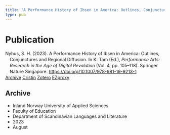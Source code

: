 ```yaml
---
title: "A Performance History of Ibsen in America: Outlines, Conjunctures and Regional Diffusion"
type: pub
---
```

<h1>Publication</h1>
<article id="csl-bib-container-PV2HMRUS" class="csl-bib-container">
  <div class="csl-bib-body" style="line-height: 1.35; padding-left: 1em; text-indent:-1em;">
  <div class="csl-entry">Nyhus, S. H. (2023). A Performance History of Ibsen in America: Outlines, Conjunctures and Regional Diffusion. In K. Tam (Ed.), <i>Performance Arts: Research in the Age of Digital Revolution</i> (Vol. 4, pp. 105&#x2013;118). Springer Nature Singapore. <a href="https://doi.org/10.1007/978-981-19-9213-1">https://doi.org/10.1007/978-981-19-9213-1</a></div>
</div>
  <div class="csl-bib-buttons">
    <a href="#taxonomy-article-PV2HMRUS" class="csl-bib-button">Archive</a>
    <a href="https://app.cristin.no/results/show.jsf?id=2168096" alt="Cristin URL" class="csl-bib-button">Cristin</a>
    <a href="http://zotero.org/groups/5022929/items/PV2HMRUS" alt="Zotero URL" class="csl-bib-button">Zotero</a>
    <a href="http://ezproxy.inn.no/login?url=https://doi.org/10.1007/978-981-19-9213-1_7" class="csl-bib-button">EZproxy</a>
  </div>
  <div id="csl-bib-meta-container-PV2HMRUS"></div>
</article>
<div id="csl-bib-meta-PV2HMRUS" class="csl-bib-meta">
  <article id="taxonomy-article-PV2HMRUS" class="taxonomy-article">
    <h1>Archive</h1>
    <ul>
      <li>Inland Norway University of Applied Sciences</li>
      <li>Faculty of Education</li>
      <li>Department of Scandinavian Languages and Literature</li>
      <li>2023</li>
      <li>August</li>
    </ul>
  </article>
</div>
